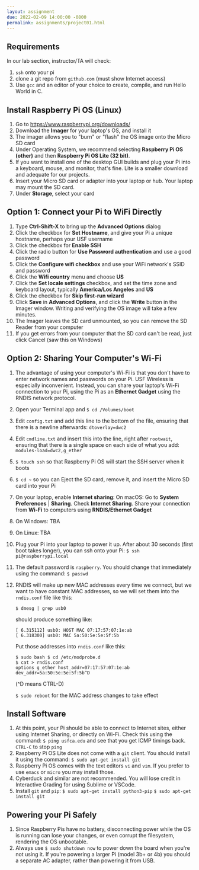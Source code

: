 ```yaml
---
layout: assignment
due: 2022-02-09 14:00:00 -0800
permalink: assignments/project01.html
---
```


## Requirements
In our lab section, instructor/TA will check:
1. `ssh` onto your pi
1. clone a git repo from `github.com` (must show Internet access)
1. Use `gcc` and an editor of your choice to create, compile, and run Hello World in C.

## Install Raspberry Pi OS (Linux)
1. Go to https://www.raspberrypi.org/downloads/
1. Download the **Imager** for your laptop's OS, and install it
1. The imager allows you to "burn" or "flash" the OS image onto the Micro SD card
1. Under Operating System, we recommend selecting **Raspberry Pi OS (other)** and then **Raspberry Pi OS Lite (32 bit)**. 
1. If you want to install one of the desktop GUI builds and plug your Pi into a keyboard, mouse, and monitor, that's fine. Lite is a smaller download and adequate for our projects.
1. Insert your Micro SD card or adapter into your laptop or hub. Your laptop may mount the SD card. 
1. Under **Storage**, select your card

## Option 1: Connect your Pi to WiFi Directly
1. Type **Ctrl-Shift-X** to bring up the **Advanced Options** dialog
1. Click the checkbox for **Set Hostname**, and give your Pi a unique hostname, perhaps your USF username
1. Click the checkbox for **Enable SSH**
1. Click the radio button for **Use Password authentication** and use a good password
1. Click the **Configure wifi checkbox** and use your WiFi network's SSID and password
1. Click the **Wifi country** menu and choose **US**
1. Click the **Set locale settings** checkbox, and set the time zone and keyboard layout, typically **America/Los Angeles** and **US**
1. Click the checkbox for **Skip first-run wizard**
1. Click **Save** in **Advanced Options**, and click the **Write** button in the Imager window. Writing and verifying the OS image will take a few minutes.
1. The Imager leaves the SD card unmounted, so you can remove the SD Reader from your computer
1. If you get errors from your computer that the SD card can't be read, just click Cancel (saw this on Windows)

## Option 2: Sharing Your Computer's Wi-Fi
1. The advantage of using your computer's Wi-Fi is that you don't have to enter network names and passwords on your Pi. USF Wireless is especially inconvenient. Instead, you can share your laptop's Wi-Fi connection to your Pi, using the Pi as an **Ethernet Gadget** using the RNDIS network protocol. 
1. Open your Terminal app and `$ cd /Volumes/boot`
1. Edit `config.txt` and add this line to the bottom of the file, ensuring that there is a newline afterwards: `dtoverlay=dwc2`
1. Edit `cmdline.txt` and insert this into the line, right after `rootwait`, ensuring that there is a single space on each side of what you add: `modules-load=dwc2,g_ether`
1. `$ touch ssh` so that Raspberry Pi OS will start the SSH server when it boots
1. `$ cd ~` so you can Eject the SD card, remove it, and insert the Micro SD card into your Pi
1. On your laptop, enable **Internet sharing**:
On macOS: Go to **System Preferences** | **Sharing**. Check **Internet Sharing**. Share your connection from **Wi-Fi** to computers using **RNDIS/Ethernet Gadget**
1. On Windows: TBA
1. On Linux: TBA
1. Plug your Pi into your laptop to power it up. After about 30 seconds (first boot takes longer), you can ssh onto your Pi: `$ ssh pi@raspberrypi.local`
1. The default password is `raspberry`. You should change that immediately using the command: `$ passwd`
1. RNDIS will make up new MAC addresses every time we connect, but we want to have constant MAC addresses, so we will set them into the `rndis.conf` file like this:
    ```
    $ dmesg | grep usb0 
    ```

    should produce something like:
    ```
    [ 6.315112] usb0: HOST MAC 07:17:57:07:1e:ab
    [ 6.318300] usb0: MAC 5a:50:5e:5e:5f:5b
    ```

    Put those addresses into `rndis.conf` like this: 
    ```
    $ sudo bash $ cd /etc/modprobe.d
    $ cat > rndis.conf
    options g_ether host_addr=07:17:57:07:1e:ab dev_addr=5a:50:5e:5e:5f:5b^D
    ```
    (^D means CTRL-D)

    `$ sudo reboot` for the MAC address changes to take effect

## Install Software
1. At this point, your Pi should be able to connect to Internet sites, either using Internet Sharing, or directly on Wi-Fi. Check this using the command: `$ ping usfca.edu` and see that you get ICMP timings back. `CTRL-C` to stop `ping`
1. Raspberry Pi OS Lite does not come with a `git` client. You should install it using the command: `$ sudo apt-get install git`
1. Raspberry Pi OS comes with the text editors `vi` and `vim`. If you prefer to use `emacs` or `micro` you may install those. 
1. Cyberduck and similar are not recommended. You will lose credit in Interactive Grading for using Sublime or VSCode.
1. Install `git` and `pip`: `$ sudo apt-get install python3-pip` `$ sudo apt-get install git`

## Powering your Pi Safely
1. Since Raspberry Pis have no battery, disconnecting power while the OS is running can lose your changes, or even corrupt the filesystem, rendering the OS unbootable.
1. Always use `$ sudo shutdown now` to power down the board when you're not using it.
If you're powering a larger Pi (model 3b+ or 4b) you should a separate AC adapter, rather than powering it from USB.